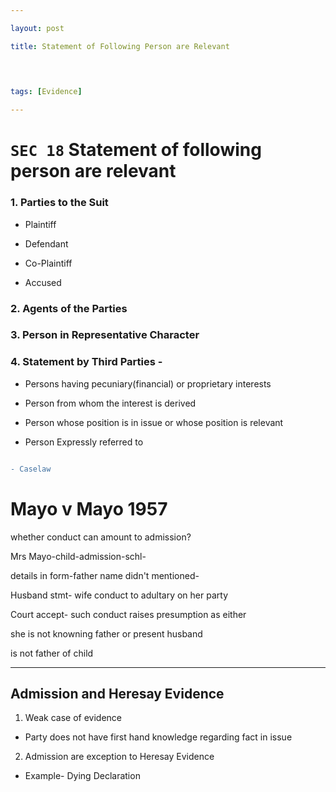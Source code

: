 ```yaml
---

layout: post

title: Statement of Following Person are Relevant

  
  

tags: [Evidence]

---
```


  
  
  

# `SEC 18` Statement of following person are relevant

  

### 1. Parties to the Suit

- Plaintiff

- Defendant

- Co-Plaintiff

- Accused

  

### 2. Agents of the Parties

### 3. Person in Representative Character

  

### 4. Statement by Third Parties -

- Persons having pecuniary(financial) or proprietary interests

- Person from whom the interest is derived

- Person whose position is in issue or whose position is relevant

- Person Expressly referred to

``` diff

- Caselaw

```

# Mayo v Mayo 1957

  

whether conduct can amount to admission?

  

Mrs Mayo-child-admission-schl-

details in form-father name didn't mentioned-

Husband stmt- wife conduct to adultary on her party

Court accept- such conduct raises presumption as either

she is not knowning father or present husband

is not father of child

  

---

  
  

## Admission and Heresay Evidence

  

1. Weak case of evidence

- Party does not have first hand knowledge regarding fact in issue

2. Admission are exception to Heresay Evidence

- Example- Dying Declaration